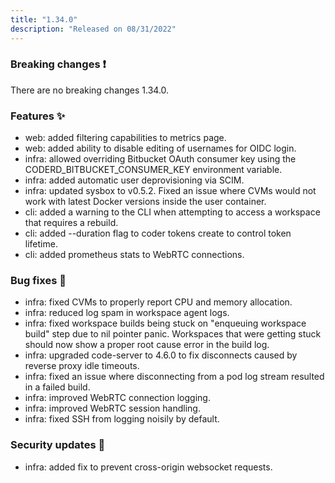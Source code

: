 ```yaml
---
title: "1.34.0"
description: "Released on 08/31/2022"
---
```


### Breaking changes ❗

There are no breaking changes 1.34.0.

### Features ✨

- web: added filtering capabilities to metrics page.
- web: added ability to disable editing of usernames for OIDC login.
- infra: allowed overriding Bitbucket OAuth consumer key using the
  CODERD_BITBUCKET_CONSUMER_KEY environment variable.
- infra: added automatic user deprovisioning via SCIM.
- infra: updated sysbox to v0.5.2. Fixed an issue where CVMs would not work
  with latest Docker versions inside the user container.
- cli: added a warning to the CLI when attempting to access a workspace that
  requires a rebuild.
- cli: added --duration flag to coder tokens create to control token lifetime.
- cli: added prometheus stats to WebRTC connections.

### Bug fixes 🐛

- infra: fixed CVMs to properly report CPU and memory allocation.
- infra: reduced log spam in workspace agent logs.
- infra: fixed workspace builds being stuck on "enqueuing workspace build" step
  due to nil pointer panic. Workspaces that were getting stuck should now show a
  proper root cause error in the build log.
- infra: upgraded code-server to 4.6.0 to fix disconnects caused by reverse
  proxy idle timeouts.
- infra: fixed an issue where disconnecting from a pod log stream resulted in a
  failed build.
- infra: improved WebRTC connection logging.
- infra: improved WebRTC session handling.
- infra: fixed SSH from logging noisily by default.

### Security updates 🔐

- infra: added fix to prevent cross-origin websocket requests.
